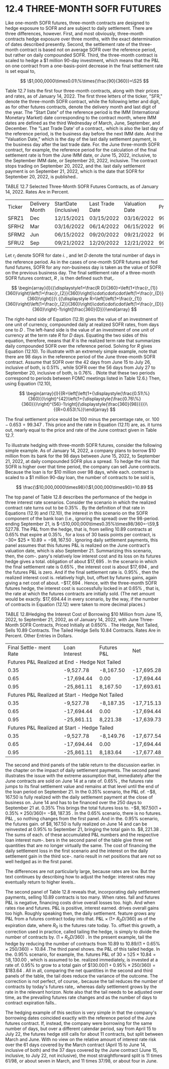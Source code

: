 # 12.4 THREE-MONTH SOFR FUTURES  

Like one-month SOFR futures, three-month contracts are designed to hedge exposure to SOFR and are subject to daily settlement. There are three differences, however. First, and most obviously, three-month contracts hedge exposure over three months, with the exact determination of dates described presently. Second, the settlement rate of the three-month contract is based not on average SOFR over the reference period, but rather on daily compounded SOFR. Third, the three-month contract is scaled to hedge a $\$1$ million 90-day investment, which means that the $\mathrm{P}\&\mathrm{L}$ on one contract from a one-basis-point decrease in the final settlement rate is set equal to,  

$$
\$1,000,0000\times0.01\%\times{\frac{90}{360}}=\S25
$$  

Table 12.7 lists the first four three-month contracts, along with their prices and rates, as of January 14, 2022. The first three letters of the ticker, "SFR," denote the three-month SOFR contract, while the following letter and digit, as for other futures contracts, denote the delivery month and last digit of the year. The "Start Date" of the reference period is the IMM (International Monetary Market) date corresponding to the contract month, where IMM dates are defined as the third Wednesday of March, June, September, and December. The "Last Trade Date' of a contract,. which is also the last day of the reference period, is the business day before the next IMM date. And the "Valuation Date," which is the day of the last daily settlement payment, is the business day after the last trade date. For. the June three-month SOFR contract, for example, the reference period for the calculation of the final settlement rate is from the June IMM date, or June 15, 2022, inclusive, to the September IMM date, or September 20, 2022, inclusive. The contract stops trading on September 20, 2022, and the. last daily settlement payment is on September 21, 2022, which is the date that SOFR for September 20, 2022, is published..  

TABLE 12.7  Selected Three-Month SOFR Futures Contracts, as of January 14, 2022. Rates Are in Percent.   


<html><body><table><tr><td>Ticker</td><td>Delivery Month</td><td>StartDate (inclusive)</td><td>Last Trade Date</td><td>Valuation Date</td><td>Price</td><td>Rate</td></tr><tr><td>SFRZ1</td><td>Dec</td><td>12/15/2021</td><td>03/15/2022</td><td>03/16/2022</td><td>99.940</td><td>0.060</td></tr><tr><td>SFRH2</td><td>Mar</td><td>03/16/2022</td><td>06/14/2022</td><td>06/15/2022</td><td>99.640</td><td>0.360</td></tr><tr><td>SFRM2</td><td>Jun</td><td>06/15/2022</td><td>09/20/2022</td><td>09/21/2022</td><td>99.350</td><td>0.650</td></tr><tr><td>SFRU2</td><td>Sep</td><td>09/21/2022</td><td>12/20/2022</td><td>12/21/2022</td><td>99.125</td><td>0.875</td></tr></table></body></html>  

Let $r_{i}$ denote SOFR for date $i.$ , and let $D$ denote the total number of days in the reference period. As in the cases of one-month SOFR futures and fed fund futures, SOFR for any non-business day is taken as the value of SOFR on the previous business day. The final settlement rate of a three-month SOFR futures contract, $R$ , is then defined such that,.  

$$
\begin{array}{l}{{\displaystyle1+\frac{R D}{360}=\left(1+\frac{r_{1}}{360}\right)\left(1+\frac{r_{2}}{360}\right)\cdot\cdot\cdot\left(1+\frac{r_{D}}{360}\right)}}\ {{\displaystyle R=\left[\left(1+\frac{r_{1}}{360}\right)\left(1+\frac{r_{2}}{360}\right)\cdot\cdot\cdot\left(1+\frac{r_{D}}{360}\right)-1\right]\frac{360}{D}}}\end{array}
$$  

The right-hand side of Equation (12.9) gives the value of an investment of one unit of currency, compounded daily at realized SOFR rates, from days one to $D$ . The left-hand side is the value of an investment of one unit of currency at the term rate $R$ for $D$ days. Equating the two sides of this equation, therefore, means that $R$ is the realized term rate that summarizes daily compounded SOFR over the reference period. Solving for $R$ gives Equation (12.10). To illustrate with an extremely simple example, note that there are 98 days in the reference period of the June three-month SOFR contract. Assume that SOFR over the 42 days from June 15 to July 26, inclusive of both, is $0.51\%$ , while SOFR over the 56 days from July 27 to September 20, inclusive of both, is $0.76\%$ . (Note that these two periods correspond to periods between FOMC meetings listed in Table 12.6.) Then, using Equation (12.10),  

$$
\begin{array}{l}{{R=\left[\left(1+{\displaystyle{\frac{0.51\%}{360}}}\right)^{42}\left(1+{\displaystyle{\frac{0.76\%}{360}}}\right)^{56}-1\right]{\displaystyle{\frac{360}{98}}}}}\ {{R=0.653\%}}\end{array}
$$  

The final settlement price would be 100 minus the percentage rate, or. $100-0.653=99.347$ . This price and the rate in Equation (12.11) are, as. it turns out, nearly equal to the price and rate of the June contract given in Table 12.7.  

To illustrate hedging with three-month SOFR futures, consider the following simple example. As of January 14, 2022, a company plans to borrow $\$10$ million from its bank for the 98 days between June 15, 2022, to September 21, 2022, at daily compounded SOFR plus a spread. To hedge the risk that SOFR is higher over that time period, the company can sell June contracts. Because the loan is for $\$10$ million over 98 days, while each. contract is scaled to a $\$1$ million 90-day loan, the number of contracts to be sold is,  

$$
\frac{\$10,000,0000\times98}{\$1,000,000\times90}=10.89
$$  

The top panel of Table 12.8 describes the performance of the hedge in three interest rate scenarios. Consider the scenario in which the realized contract rate turns out to be $0.35\%$ . By the definition of that rate in Equations (12.9) and (12.10), the interest in this scenario on the SOFR component of the bank loan (i.e., ignoring the spread) over the 98-period. ending September 21, is $-\S10,000,000\times0.35\%\times98/360=-\S9,\$ 527.78. The P&L from the hedge, that is, from selling 10.89 contracts at $0.65\%$ that expire at $0.35\%$ , for a loss of 30 basis points per contract, is $-30\times$ $\$25\times10.89=-98,167.50$ . Ignoring daily settlement payments, this panel assumes that this futures $\mathrm{P}\&\mathrm{L}$ is realized on the June contract's valuation date, which is also September 21. Summarizing this scenario, then, the com-. pany's relatively low interest cost and its loss on its futures hedge gives a total. obligation of about $\$17,695$ . In the scenario in which the final settlement rate is $0.65\%$ , the interest cost is about $\$17,694$ , and the futures $\mathrm{P}\&\mathrm{L}$ is zero. And if the final settlement rate is. $0.95\%$ , then the realized interest cost is. relatively high, but, offset by futures gains, again giving a net cost of about. $-\$17,694$ . Hence, with the three-month SOFR futures hedge, the interest cost is successfully locked in at $0.65\%$ , that is, the rate at which the futures contracts are initially sold. (The net amount would be exactly. $\$17,694.44$ in every scenario, by the way, if the number of contracts in Equation (12.12) were taken to more decimal places.)  

TABLE 12.8Hedging the Interest Cost of Borrowing $\$10$ Million from June 15, 2022, to September 21, 2002, as of January 14, 2022, with June Three-Month SOFR Contracts, Priced Initially at $0.650\%$ . The Hedge, Not Tailed, Sells 10.89 Contracts. The Tailed Hedge Sells 10.84 Contracts. Rates Are in Percent. Other Entries in Dollars.   


<html><body><table><tr><td>Final Settle- ment Rate</td><td>Loan Interest</td><td>Futures P&L</td><td>Net</td></tr><tr><td colspan="4">Futures P&L Realized at End - Hedge Not Tailed</td></tr><tr><td>0.35</td><td>-9,527.78</td><td>-8,167.50</td><td>-17,695.28</td></tr><tr><td>0.65</td><td>-17,694.44</td><td>0.00</td><td>-17,694.44</td></tr><tr><td>0.95</td><td>-25,861.11</td><td>8,167.50</td><td>-17,693.61</td></tr><tr><td colspan="4">Futures P&L Realized at Start - Hedge Not Tailed</td></tr><tr><td>0.35</td><td>-9,527.78</td><td>-8,187.35</td><td>-17,715.13</td></tr><tr><td>0.65</td><td>-17,694.44</td><td>0.00</td><td>-17,694.44</td></tr><tr><td>0.95</td><td>-25,861.11</td><td>8,221.38</td><td>-17,639.73</td></tr><tr><td colspan="4">Futures P&L Realized at Start - Hedge Tailed</td></tr><tr><td>0.35</td><td>-9,527.78</td><td>-8,149.76</td><td>-17,677.54</td></tr><tr><td>0.65</td><td>-17,694.44</td><td>0.00</td><td>-17,694.44</td></tr><tr><td>0.95</td><td>-25,861.11</td><td>8,183.64</td><td>-17,677.48</td></tr></table></body></html>  

The second and third panels of the table return to the discussion earlier. in the chapter on the impact of daily settlement payments. The second panel illustrates the issue with the extreme assumption that, immediately after the June contracts are sold on June 14 at a rate of. $0.65\%$ , the futures rate jumps to its final settlement value and remains at that level until the end of the loan period on September 21. In the $0.35\%$ scenario, the P&L of. $-\$8,167.50$ is fully realized with the daily settlement payment at the close of business on. June 14 and has to be financed over the 250 days to September 21 at. $0.35\%$ This brings the total futures loss to. $-\$8,167.50(1+0.35\%\times250/360)=$ $-\$8,187.35$ . In the $0.65\%$ scenario, there is no futures. $\mathrm{P}\&\mathrm{L}$ , so nothing changes from the first panel. And in the. $0.95\%$ scenario, the futures gain. of $\$8,167.50$ is fully realized on June 14 and can be reinvested at $0.95\%$ to September 21, bringing the total gain to. $\$8,221.38$ . The sums of each. of these accumulated $\mathrm{P}\&\mathrm{L}$ numbers and the respective loan interest num-. bers in the second panel of the table give three net quantities that are no longer virtually the same. The cost of financing the daily settlement loss in the first scenario and the interest on the daily settlement gain in the third sce-. nario result in net positions that are not so well hedged as in the first panel.  

The differences are not particularly large, because rates are low. But the text continues by describing how to adjust the hedge: interest rates may eventually return to higher levels..  

The second panel of Table 12.8 reveals that, incorporating daily settlement payments, selling 10.89 contracts is too many. When rates. fall and futures P&L is negative, financing costs drive overall losses too. high. And when rates rise and futures. $\mathrm{P}\&\mathrm{L}$ is positive, interest earned. drives overall gains too high. Roughly speaking then, the daily settlement. feature grows any P&L from a futures contract today into that. $\mathrm{P}\&\mathrm{L}\times(1+$ $R_{0}D/360)$ as of the expiration date, where $R_{0}$ is the futures rate today. To. offset this growth, a correction used in practice, called tailing the hedge, is simply to divide the number of contracts by. $(1+R_{0}D/360)$ . In the present example, tail the hedge by reducing the number of contracts from 10.89 to $10.89/(1+0.65\%\times250/360)=10.84$ .The third panel shows. the P&L of this tailed hedge. In the. $0.95\%$ scenario, for example, the. futures P&L of $30\times\mathbb{5}25\times10.84=\mathbb{5}8,130.00$ , which is assumed to be. realized immediately, is invested at a rate of. $0.95\%$ to grow to a total gain of $\$130.00(1+0.95\%\times250/360)=\$183.64$ . All in all, comparing the net quantities in the second and third panels of the table, the tail does reduce the variance of the outcome. The correction is not perfect, of course,. because the tail reduces the number of contracts by today's futures rate,. whereas daily settlement grows by the rate in the relevant horizon. Note also that the tail needs to be adjusted over time, as the prevailing futures rate changes and as the number of days to contract expiration falls..  

The hedging example of this section is very simple in that the company's borrowing dates coincided exactly with the reference period of the June futures contract. If, instead, the company were borrowing for the same number of days, but over a different calendar period, say from April 15 to July 22, the futures hedge still calls for about 11 contracts, but split between March and June. With no view on the relative amount of interest rate risk over the 61 days covered by the March contract (April 15 to June 14, inclusive of both) and the 37 days covered by the June contract (June 15, inclusive, to July 22, not inclusive), the most straightforward split is 11 times 61/98, or about seven in March, and 11 times 37/98, or about four in June.  
